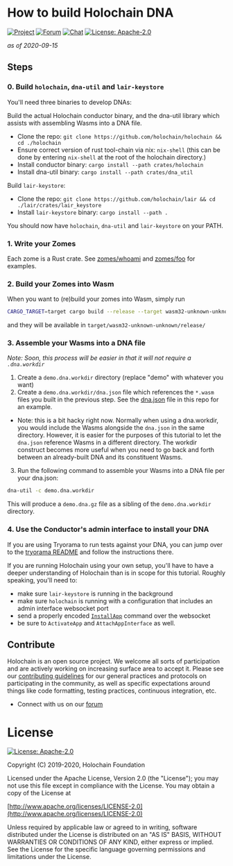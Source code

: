 # How to build Holochain DNA

[![Project](https://img.shields.io/badge/project-holochain-blue.svg?style=flat-square)](http://holochain.org/)
[![Forum](https://img.shields.io/badge/chat-forum%2eholochain%2enet-blue.svg?style=flat-square)](https://forum.holochain.org)
[![Chat](https://img.shields.io/badge/chat-chat%2eholochain%2enet-blue.svg?style=flat-square)](https://chat.holochain.org)
[![License: Apache-2.0](https://img.shields.io/badge/License-Apache%202.0-blue.svg)](https://www.apache.org/licenses/LICENSE-2.0)

*as of 2020-09-15*

## Steps

### 0. Build `holochain`, `dna-util` and `lair-keystore`

You'll need three binaries to develop DNAs: 

Build the actual Holochain conductor binary, and the dna-util library which assists with assembling Wasms into a DNA file.

- Clone the repo: `git clone https://github.com/holochain/holochain && cd ./holochain`
- Ensure correct version of rust tool-chain via nix: `nix-shell` (this can be done by entering `nix-shell` at the root of the holochain directory.)
- Install conductor binary: `cargo install --path crates/holochain`
- Install dna-util binary: `cargo install --path crates/dna_util`

Build `lair-keystore`:

- Clone the repo: `git clone https://github.com/holochain/lair && cd ./lair/crates/lair_keystore`
- Install `lair-keystore` binary: `cargo install --path .`

You should now have `holochain`, `dna-util` and `lair-keystore` on your PATH.

### 1. Write your Zomes

Each zome is a Rust crate. See [zomes/whoami](zomes/whoami) and [zomes/foo](zomes/foo) for examples.

### 2. Build your Zomes into Wasm

When you want to (re)build your zomes into Wasm, simply run

```bash
CARGO_TARGET=target cargo build --release --target wasm32-unknown-unknown
```

and they will be available in `target/wasm32-unknown-unknown/release/`

### 3. Assemble your Wasms into a DNA file

*Note: Soon, this process will be easier in that it will not require a `.dna.workdir`*

1. Create a `demo.dna.workdir` directory (replace "demo" with whatever you want)
2. Create a `demo.dna.workdir/dna.json` file which references the `*.wasm` files you built in the previous step. See the [dna.json](dna.json) file in this repo for an example.
  - Note: this is a bit hacky right now. Normally when using a dna.workdir, you would include the Wasms alongside the `dna.json` in the same directory. However, it is easier for the purposes of this tutorial to let the `dna.json` reference Wasms in a different directory. The workdir construct becomes more useful when you need to go back and forth between an already-built DNA and its constituent Wasms.
3. Run the following command to assemble your Wasms into a DNA file per your dna.json:

```bash
dna-util -c demo.dna.workdir
```

This will produce a `demo.dna.gz` file as a sibling of the `demo.dna.workdir` directory.

### 4. Use the Conductor's admin interface to install your DNA

If you are using Tryorama to run tests against your DNA, you can jump over to the [tryorama README](https://github.com/holochain/tryorama-rsm) and follow the instructions there.

If you are running Holochain using your own setup, you'll have to have a deeper understanding of Holochain than is in scope for this tutorial. Roughly speaking, you'll need to:

- make sure `lair-keystore` is running in the background
- make sure `holochain` is running with a configuration that includes an admin interface websocket port
- send a properly encoded [`InstallApp`](https://github.com/holochain/holochain/blob/66ca899d23842cadebc214d591475987f4af4f43/crates/holochain/src/conductor/api/api_external/admin_interface.rs#L240) command over the websocket
- be sure to `ActivateApp` and `AttachAppInterface` as well.

## Contribute
Holochain is an open source project.  We welcome all sorts of participation and are actively working on increasing surface area to accept it.  Please see our [contributing guidelines](/CONTRIBUTING.md) for our general practices and protocols on participating in the community, as well as specific expectations around things like code formatting, testing practices, continuous integration, etc.

* Connect with us on our [forum](https://forum.holochain.org)

# License
[![License: Apache-2.0](https://img.shields.io/badge/License-Apache%202.0-blue.svg)](https://www.apache.org/licenses/LICENSE-2.0)

Copyright (C) 2019-2020, Holochain Foundation

Licensed under the Apache License, Version 2.0 (the "License");
you may not use this file except in compliance with the License.
You may obtain a copy of the License at

[http://www.apache.org/licenses/LICENSE-2.0](http://www.apache.org/licenses/LICENSE-2.0)

Unless required by applicable law or agreed to in writing, software
distributed under the License is distributed on an "AS IS" BASIS,
WITHOUT WARRANTIES OR CONDITIONS OF ANY KIND, either express or implied.
See the License for the specific language governing permissions and
limitations under the License.
